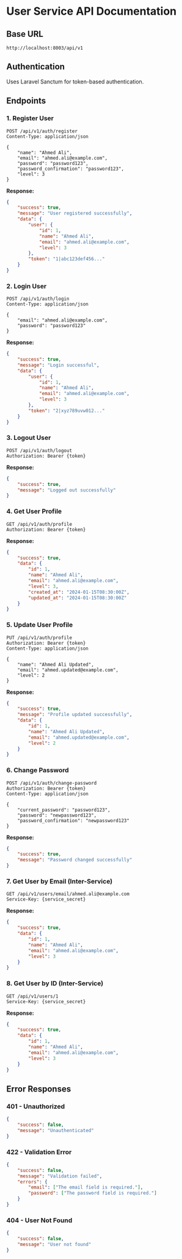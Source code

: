 # User Service API Documentation

## Base URL
```
http://localhost:8003/api/v1
```

## Authentication
Uses Laravel Sanctum for token-based authentication.

## Endpoints

### 1. Register User
```http
POST /api/v1/auth/register
Content-Type: application/json

{
    "name": "Ahmed Ali",
    "email": "ahmed.ali@example.com",
    "password": "password123",
    "password_confirmation": "password123",
    "level": 3
}
```

**Response:**
```json
{
    "success": true,
    "message": "User registered successfully",
    "data": {
        "user": {
            "id": 1,
            "name": "Ahmed Ali",
            "email": "ahmed.ali@example.com",
            "level": 3
        },
        "token": "1|abc123def456..."
    }
}
```

### 2. Login User
```http
POST /api/v1/auth/login
Content-Type: application/json

{
    "email": "ahmed.ali@example.com",
    "password": "password123"
}
```

**Response:**
```json
{
    "success": true,
    "message": "Login successful",
    "data": {
        "user": {
            "id": 1,
            "name": "Ahmed Ali",
            "email": "ahmed.ali@example.com",
            "level": 3
        },
        "token": "2|xyz789uvw012..."
    }
}
```

### 3. Logout User
```http
POST /api/v1/auth/logout
Authorization: Bearer {token}
```

**Response:**
```json
{
    "success": true,
    "message": "Logged out successfully"
}
```

### 4. Get User Profile
```http
GET /api/v1/auth/profile
Authorization: Bearer {token}
```

**Response:**
```json
{
    "success": true,
    "data": {
        "id": 1,
        "name": "Ahmed Ali",
        "email": "ahmed.ali@example.com",
        "level": 3,
        "created_at": "2024-01-15T08:30:00Z",
        "updated_at": "2024-01-15T08:30:00Z"
    }
}
```

### 5. Update User Profile
```http
PUT /api/v1/auth/profile
Authorization: Bearer {token}
Content-Type: application/json

{
    "name": "Ahmed Ali Updated",
    "email": "ahmed.updated@example.com",
    "level": 2
}
```

**Response:**
```json
{
    "success": true,
    "message": "Profile updated successfully",
    "data": {
        "id": 1,
        "name": "Ahmed Ali Updated",
        "email": "ahmed.updated@example.com",
        "level": 2
    }
}
```

### 6. Change Password
```http
POST /api/v1/auth/change-password
Authorization: Bearer {token}
Content-Type: application/json

{
    "current_password": "password123",
    "password": "newpassword123",
    "password_confirmation": "newpassword123"
}
```

**Response:**
```json
{
    "success": true,
    "message": "Password changed successfully"
}
```

### 7. Get User by Email (Inter-Service)
```http
GET /api/v1/users/email/ahmed.ali@example.com
Service-Key: {service_secret}
```

**Response:**
```json
{
    "success": true,
    "data": {
        "id": 1,
        "name": "Ahmed Ali",
        "email": "ahmed.ali@example.com",
        "level": 3
    }
}
```

### 8. Get User by ID (Inter-Service)
```http
GET /api/v1/users/1
Service-Key: {service_secret}
```

**Response:**
```json
{
    "success": true,
    "data": {
        "id": 1,
        "name": "Ahmed Ali",
        "email": "ahmed.ali@example.com",
        "level": 3
    }
}
```

## Error Responses

### 401 - Unauthorized
```json
{
    "success": false,
    "message": "Unauthenticated"
}
```

### 422 - Validation Error
```json
{
    "success": false,
    "message": "Validation failed",
    "errors": {
        "email": ["The email field is required."],
        "password": ["The password field is required."]
    }
}
```

### 404 - User Not Found
```json
{
    "success": false,
    "message": "User not found"
}
``` 